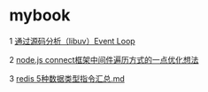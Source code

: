 # mybook
1 [通过源码分析（libuv）Event Loop](book/通过源码分析（libuv）Event_Loop.md)

2 [node.js connect框架中间件遍历方式的一点优化想法](https://github.com/vincentLiuxiang/mybook/blob/master/book/connect_%E4%B8%AD%E9%97%B4%E4%BB%B6%E9%81%8D%E5%8E%86%E6%96%B9%E5%BC%8F%E4%BC%98%E5%8C%96.md)

3 [redis 5种数据类型指令汇总.md](https://github.com/vincentLiuxiang/mybook/blob/master/book/redis__5%E7%A7%8D%E6%95%B0%E6%8D%AE%E7%B1%BB%E5%9E%8B%E6%8C%87%E4%BB%A4%E6%B1%87%E6%80%BB.md)
